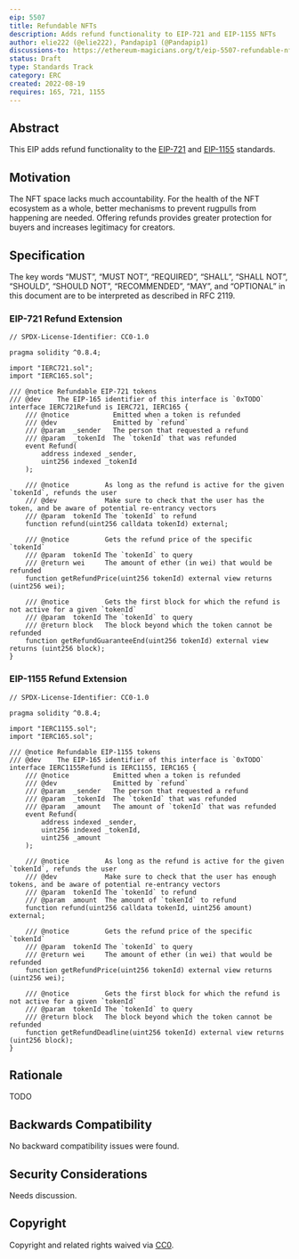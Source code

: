 ```yaml
---
eip: 5507
title: Refundable NFTs
description: Adds refund functionality to EIP-721 and EIP-1155 NFTs
author: elie222 (@elie222), Pandapip1 (@Pandapip1)
discussions-to: https://ethereum-magicians.org/t/eip-5507-refundable-nfts/10451
status: Draft
type: Standards Track
category: ERC
created: 2022-08-19
requires: 165, 721, 1155
---
```


## Abstract

This EIP adds refund functionality to the [EIP-721](./eip-721.md) and [EIP-1155](./eip-1155.md) standards.

## Motivation

The NFT space lacks much accountability. For the health of the NFT ecosystem as a whole, better mechanisms to prevent rugpulls from happening are needed. Offering refunds provides greater protection for buyers and increases legitimacy for creators.

## Specification

The key words “MUST”, “MUST NOT”, “REQUIRED”, “SHALL”, “SHALL NOT”, “SHOULD”, “SHOULD NOT”, “RECOMMENDED”, “MAY”, and “OPTIONAL” in this document are to be interpreted as described in RFC 2119.

### EIP-721 Refund Extension
  
```solidity
// SPDX-License-Identifier: CC0-1.0

pragma solidity ^0.8.4;

import "IERC721.sol";
import "IERC165.sol";

/// @notice Refundable EIP-721 tokens
/// @dev    The EIP-165 identifier of this interface is `0xTODO`
interface IERC721Refund is IERC721, IERC165 {
    /// @notice           Emitted when a token is refunded
    /// @dev              Emitted by `refund`
    /// @param  _sender   The person that requested a refund
    /// @param  _tokenId  The `tokenId` that was refunded
    event Refund(
        address indexed _sender,
        uint256 indexed _tokenId
    );

    /// @notice         As long as the refund is active for the given `tokenId`, refunds the user
    /// @dev            Make sure to check that the user has the token, and be aware of potential re-entrancy vectors
    /// @param  tokenId The `tokenId` to refund
    function refund(uint256 calldata tokenId) external;

    /// @notice         Gets the refund price of the specific `tokenId`
    /// @param  tokenId The `tokenId` to query
    /// @return wei     The amount of ether (in wei) that would be refunded
    function getRefundPrice(uint256 tokenId) external view returns (uint256 wei);
 
    /// @notice         Gets the first block for which the refund is not active for a given `tokenId`
    /// @param  tokenId The `tokenId` to query
    /// @return block   The block beyond which the token cannot be refunded
    function getRefundGuaranteeEnd(uint256 tokenId) external view returns (uint256 block);
}
```

### EIP-1155 Refund Extension
  
```solidity
// SPDX-License-Identifier: CC0-1.0

pragma solidity ^0.8.4;

import "IERC1155.sol";
import "IERC165.sol";

/// @notice Refundable EIP-1155 tokens
/// @dev    The EIP-165 identifier of this interface is `0xTODO`
interface IERC1155Refund is IERC1155, IERC165 {
    /// @notice           Emitted when a token is refunded
    /// @dev              Emitted by `refund`
    /// @param  _sender   The person that requested a refund
    /// @param  _tokenId  The `tokenId` that was refunded
    /// @param  _amount   The amount of `tokenId` that was refunded
    event Refund(
        address indexed _sender,
        uint256 indexed _tokenId,
        uint256 _amount
    );

    /// @notice         As long as the refund is active for the given `tokenId`, refunds the user
    /// @dev            Make sure to check that the user has enough tokens, and be aware of potential re-entrancy vectors
    /// @param  tokenId The `tokenId` to refund
    /// @param  amount  The amount of `tokenId` to refund
    function refund(uint256 calldata tokenId, uint256 amount) external;

    /// @notice         Gets the refund price of the specific `tokenId`
    /// @param  tokenId The `tokenId` to query
    /// @return wei     The amount of ether (in wei) that would be refunded
    function getRefundPrice(uint256 tokenId) external view returns (uint256 wei);

    /// @notice         Gets the first block for which the refund is not active for a given `tokenId`
    /// @param  tokenId The `tokenId` to query
    /// @return block   The block beyond which the token cannot be refunded
    function getRefundDeadline(uint256 tokenId) external view returns (uint256 block);
}
```

## Rationale

TODO

## Backwards Compatibility

No backward compatibility issues were found.

## Security Considerations

Needs discussion.

## Copyright

Copyright and related rights waived via [CC0](../LICENSE.md).
